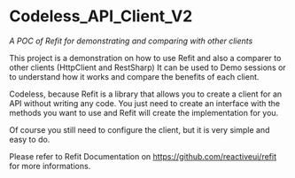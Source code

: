 # Codeless_API_Client_V2
_A POC of Refit for demonstrating and comparing with other clients_

This project is a demonstration on how to use Refit and also a comparer to other clients (HttpClient and RestSharp)
It can be used to Demo sessions or to understand how it works and compare the benefits of each client.

Codeless, because Refit is a library that allows you to create a client for an API without writing any code. You just need to create an interface with the methods you want to use and Refit will create the implementation for you.

Of course you still need to configure the client, but it is very simple and easy to do.

Please refer to Refit Documentation on https://github.com/reactiveui/refit for more informations.